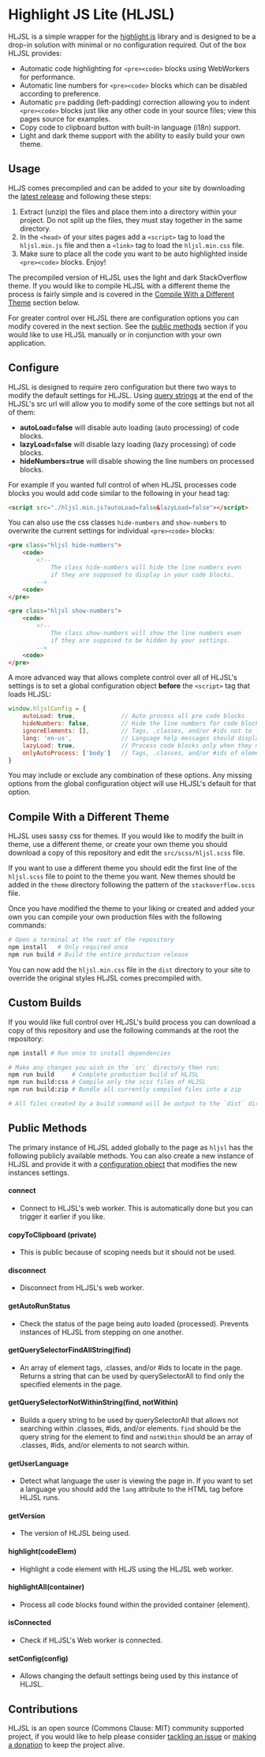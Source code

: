 # Highlight JS Lite (HLJSL)

HLJSL is a simple wrapper for the [highlight.js](https://github.com/highlightjs/highlight.js) library and is designed to be a drop-in solution with minimal or no configuration required. Out of the box HLJSL provides:

- Automatic code highlighting for `<pre><code>` blocks using WebWorkers for performance.
- Automatic line numbers for `<pre><code>` blocks which can be disabled according to preference.
- Automatic `pre` padding (left-padding) correction allowing you to indent `<pre><code>` blocks just like any other code in your source files; view this pages source for examples.
- Copy code to clipboard button with built-in language (i18n) support.
- Light and dark theme support with the ability to easily build your own theme.

## Usage

HLJS comes precompiled and can be added to your site by downloading the [latest release](https://github.com/caboodle-tech/highlight-js-lite/releases) and following these steps:

1.  Extract (unzip) the files and place them into a directory within your project. Do not split up the files, they must stay together in the same directory.
2.  In the `<head>` of your sites pages add a `<script>` tag to load the `hljsl.min.js` file and then a `<link>` tag to load the `hljsl.min.css` file.
3.  Make sure to place all the code you want to be auto highlighted inside `<pre><code>` blocks. Enjoy!

The precompiled version of HLJSL uses the light and dark StackOverflow theme. If you would like to compile HLJSL with a different theme the process is fairly simple and is covered in the [Compile With a Different Theme](#compile-with-a-different-theme) section below.

For greater control over HLJSL there are configuration options you can modify covered in the next section. See the [public methods](#public-methods) section if you would like to use HLJSL manually or in conjunction with your own application.

## Configure

HLJSL is designed to require zero configuration but there two ways to modify the default settings for HLJSL. Using [query strings](https://en.wikipedia.org/wiki/Query_string) at the end of the HLJSL's src url will allow you to modify some of the core settings but not all of them:

- **autoLoad=false** will disable auto loading (auto processing) of code blocks.
- **lazyLoad=false** will disable lazy loading (lazy processing) of code blocks.
- **hideNumbers=true** will disable showing the line numbers on processed blocks.

For example if you wanted full control of when HLJSL processes code blocks you would add code similar to the following in your head tag:

```html
<script src="./hljsl.min.js?autoLoad=false&lazyLoad=false"></script>
```

You can also use the css classes `hide-numbers` and `show-numbers` to overwrite the current settings for individual `<pre><code>` blocks:

```html
<pre class="hljsl hide-numbers">
    <code>
        <!--
            The class hide-numbers will hide the line numbers even
            if they are supposed to display in your code blocks.
        -->
    <code>
</pre>

<pre class="hljsl show-numbers">
    <code>
        <!--
            The class show-numbers will show the line numbers even
            if they are supposed to be hidden by your settings.
        -->
    <code>
</pre>
```

A more advanced way that allows complete control over all of HLJSL's settings is to set a global configuration object **before** the `<script>` tag that loads HLJSL:

```javascript
window.hljslConfig = {
    autoLoad: true,             // Auto process all pre code blocks
    hideNumbers: false,         // Hide the line numbers for code blocks
    ignoreElements: [],         // Tags, .classes, and/or #ids not to look within
    lang: 'en-us',              // Language help messages should display in
    lazyLoad: true,             // Process code blocks only when they may come into view
    onlyAutoProcess: ['body']   // Tags, .classes, and/or #ids of elements to look within
}
```

You may include or exclude any combination of these options. Any missing options from the global configuration object will use HLJSL's default for that option.

## Compile With a Different Theme

HLJSL uses sassy css for themes. If you would like to modify the built in theme, use a different theme, or create your own theme you should download a copy of this repository and edit the `src/scss/hljsl.scss` file.

If you want to use a different theme you should edit the first line of the `hljsl.scss` file to point to the theme you want. New themes should be added in the `theme` directory following the pattern of the `stackoverflow.scss` file.

Once you have modified the theme to your liking or created and added your own you can compile your own production files with the following commands:

```bash
# Open a terminal at the root of the repository
npm install   # Only required once
npm run build # Build the entire production release
```

You can now add the `hljsl.min.css` file in the `dist` directory to your site to override the original styles HLJSL comes precompiled with.

## Custom Builds

If you would like full control over HLJSL's build process you can download a copy of this repository and use the following commands at the root the repository:

```bash
npm install # Run once to install dependencies

# Make any changes you wish in the `src` directory then run:
npm run build     # Complete production build of HLJSL
npm run build:css # Compile only the scss files of HLJSL
npm run build:zip # Bundle all currently compiled files into a zip

# All files created by a build command will be output to the `dist` directory
```

## Public Methods

The primary instance of HLJSL added globally to the page as `hljsl` has the following publicly available methods. You can also create a new instance of HLJSL and provide it with a [configuration object](#configure) that modifies the new instances settings.

#### **connect**

- Connect to HLJSL's web worker. This is automatically done but you can trigger it earlier if you like.

#### **copyToClipboard** (private)

- This is public because of scoping needs but it should not be used.

#### **disconnect**

- Disconnect from HLJSL's web worker.

#### **getAutoRunStatus**

- Check the status of the page being auto loaded (processed). Prevents instances of HLJSL from stepping on one another.

#### **getQuerySelectorFindAllString(find)**

- An array of element tags, .classes, and/or #ids to locate in the page. Returns a string that can be used by querySelectorAll to find only the specified elements in the page.

#### **getQuerySelectorNotWithinString(find, notWithin)**

- Builds a query string to be used by querySelectorAll that allows not searching within .classes, #ids, and/or elements. `find` should be the query string for the element to find and `notWithin` should be an array of .classes, #ids, and/or elements to not search within.

#### **getUserLanguage**

- Detect what language the user is viewing the page in. If you want to set a language you should add the `lang` attribute to the HTML tag before HLJSL runs.

#### **getVersion**

- The version of HLJSL being used.

#### **highlight(codeElem)**

- Highlight a code element with HLJS using the HLJSL web worker.

#### **highlightAll(container)**

- Process all code blocks found within the provided container (element).

#### **isConnected**

- Check if HLJSL's Web worker is connected.

#### **setConfig(config)**

- Allows changing the default settings being used by this instance of HLJSL.

## Contributions

HLJSL is an open source (Commons Clause: MIT) community supported project, if you would like to help please consider <a href="https://github.com/caboodle-tech/highlight-js-lite/issues" target="_blank">tackling an issue</a> or <a href="https://ko-fi.com/caboodletech" target="_blank">making a donation</a> to keep the project alive.